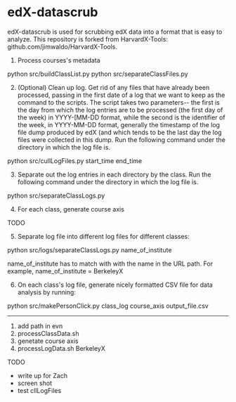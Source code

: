 edX-datascrub
==============
edX-datascrub is used for scrubbing edX data into a format that is easy to analyze. This repository is forked from HarvardX-Tools: github.com/jimwaldo/HarvardX-Tools.

1) Process courses's metadata

python src/buildClassList.py
python src/separateClassFiles.py

2) (Optional) Clean up log. Get rid of any files that have already been processed, passing in the first date of a log that we want to keep as the command to the scripts. The script takes two parameters-- the first is the day from which the log entries are to be processed (the first day of the week) in YYYY-[MM-DD format, while the second is the identifier of the week, in YYYY-MM-DD format, generally the timestamp of the log file dump produced by edX (and which tends to be the last day the log files were collected in this dump. Run the following command under the directory in which the log file is.

python src/cullLogFiles.py start_time end_time

3) Separate out the log entries in each directory by the class. Run the following command under the directory in which the log file is.

python src/separateClassLogs.py

4) For each class, generate course axis

TODO

5) Separate log file into different log files for different classes:

python src/logs/separateClassLogs.py name_of_institute

name_of_institute has to match with with the name in the URL path. For example, name_of_institute = BerkeleyX

6) On each class's log file, generate nicely formatted CSV file for data analysis by running:

python src/makePersonClick.py class_log course_axis output_file.csv

--------------------------------------
1) add path in evn
2) processClassData.sh
3) genetate course axis
4) processLogData.sh BerkeleyX

TODO
- write up for Zach
- screen shot
- test cllLogFiles
